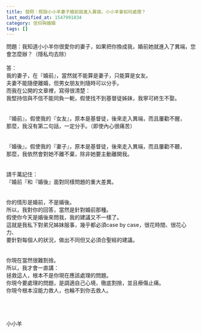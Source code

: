 ```yaml
---
title: 發問：假設小小羊妻子婚前就進入異端，小小羊會如何處理？
last_modified_at: 1547991834
category: 信仰與婚姻
tags: []
---
```


問題：我知道小小羊你很愛你的妻子，如果把你換成我，婚前她就進入了異端，您會怎麼辦？（隱私均去除）<br><!--more--><br>答：<br>我的妻子，在『婚前』，當然就不能算是妻子，只能算是女友。<br>夫妻不能隨便離婚，但男女朋友則隨時可以分手。<br>而我在公開的文章裡，寫得很清楚：<br>我堅持信與不信不能同負一軛，假使找不到基督徒姊妹，我寧可終生不娶。<br><br> <br>『婚前』，假使我的『女友』，原本是基督徒，後來走入異端，而且屢勸不醒，<br>那麼，我沒有第二句話，一定分手。（即使內心很痛苦）<br><br> <br>『婚後』，假使我的『妻子』，原本是基督徒，後來走入異端，而且屢勸不聽，<br>那麼，我依然會對她不離不棄，除非她要主動離開我。<br><br> <br>請千萬記住：<br>『婚前『和『婚後』面對同樣問題的重大差異。<br><br> <br>你的情形是婚前，不是婚後。<br>所以，我對你的回答，當然是針對婚前那種。<br>假使你今天是婚後來問我，我的建議又不一樣了。<br>這就是我私下對弟兄姊妹服事，幾乎都必須case by case，很花時間、很花心力、<br>要針對每個人的狀況，做出不同但又必須合聖經的建議。<br> <br><br>你現在當然很難割捨。<br>所以，我才會一直講：<br>拯救這人，根本不是你現在應該處理的問題。<br>你現今要處理的問題，是調適自己心境，徹底割捨，並且療傷止痛。<br>你現今根本沒能力救人，也輪不到你去救人。<br> <br><br><br><br>小小羊<br><br><br><br><br><br>
